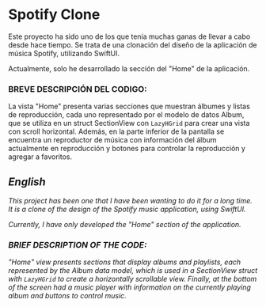 # Spotify Clone

<p>Este proyecto ha sido uno de los que tenía muchas ganas de llevar a cabo desde hace tiempo. Se trata de una clonación del diseño de la aplicación de música Spotify, utilizando SwiftUI.</p>
<p>Actualmente, solo he desarrollado la sección del "Home" de la aplicación.</p>
<h3> BREVE DESCRIPCIÓN DEL CODIGO: </h3>
<p>La vista "Home" presenta varias secciones que muestran álbumes y listas de reproducción, cada uno representado por el modelo de datos Album, que se utiliza en un struct SectionView con <code>LazyHGrid</code> para crear una vista con scroll horizontal. Además, en la parte inferior de la pantalla se encuentra un reproductor de música con información del álbum actualmente en reproducción y botones para controlar la reproducción y agregar a favoritos.</p>



<em>
<h2>English</h2>
<p>This project has been one that I have been wanting to do it for a long time. It is a clone of the design of the Spotify music application, using SwiftUI.</p>
<p>Currently, I have only developed the "Home" section of the application.</p>
<h3> BRIEF DESCRIPTION OF THE CODE: </h3>
<p>"Home" view presents sections that display albums and playlists, each represented by the Album data model, which is used in a SectionView struct with  <code>LazyHGrid</code> to create a horizontally scrollable view. Finally, at the bottom of the screen had a music player with information on the currently playing album and buttons to control music.</p>
</em>
